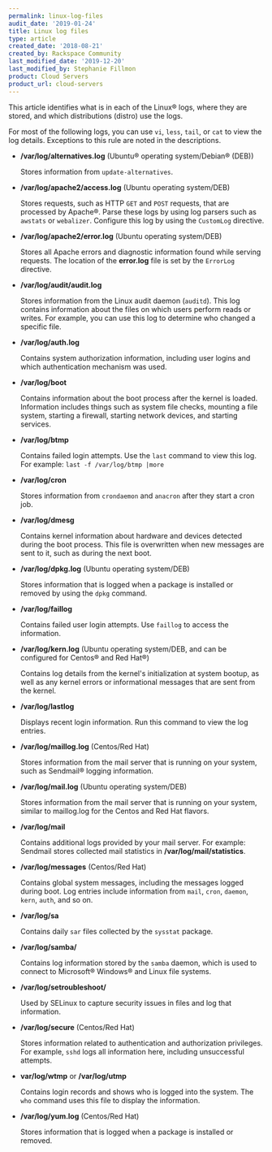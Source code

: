 ```yaml
---
permalink: linux-log-files
audit_date: '2019-01-24'
title: Linux log files
type: article
created_date: '2018-08-21'
created_by: Rackspace Community
last_modified_date: '2019-12-20'
last_modified_by: Stephanie Fillmon
product: Cloud Servers
product_url: cloud-servers
---
```


This article identifies what is in each of the Linux&reg; logs, where they are
stored, and which distributions (distro) use the logs.

For most of the following logs, you can use `vi`, `less`, `tail`, or `cat`
to view the log details. Exceptions to this rule are noted in the descriptions.

- **/var/log/alternatives.log** (Ubuntu&reg; operating system/Debian&reg; (DEB))

  Stores information from `update-alternatives`.

- **/var/log/apache2/access.log** (Ubuntu operating system/DEB)

  Stores requests, such as HTTP `GET` and `POST` requests, that are processed
  by Apache&reg;. Parse these logs by using log parsers such as `awstats` or
  `webalizer`. Configure this log by using the `CustomLog` directive.

- **/var/log/apache2/error.log** (Ubuntu operating system/DEB)

  Stores all Apache errors and diagnostic information found while serving
  requests. The location of the **error.log** file is set by the `ErrorLog`
  directive.

- **/var/log/audit/audit.log**

  Stores information from the Linux audit daemon (`auditd`). This log contains
  information about the files on which users perform reads or writes. For example,
  you can use this log to determine who changed a specific file.

- **/var/log/auth.log**

  Contains system authorization information, including user logins and
  which authentication mechanism was used.

- **/var/log/boot**

  Contains information about the boot process after the kernel is loaded.
  Information includes things such as system file checks, mounting a
  file system, starting a firewall, starting network devices, and starting services.

- **/var/log/btmp**

  Contains failed login attempts. Use the `last` command to view this log.
  For example: `last -f /var/log/btmp |more`

- **/var/log/cron**

   Stores information from `crondaemon` and `anacron` after they start a cron
   job.

- **/var/log/dmesg**

  Contains kernel information about hardware and devices detected during the
  boot process. This file is overwritten when new messages are sent to it, such
  as during the next boot.

- **/var/log/dpkg.log** (Ubuntu operating system/DEB)

  Stores information that is logged when a package is installed or removed by
  using the `dpkg` command.

- **/var/log/faillog**

  Contains failed user login attempts. Use `faillog` to access the information.

- **/var/log/kern.log** (Ubuntu operating system/DEB, and can be configured for Centos&reg; and Red Hat&reg;)

  Contains log details from the kernel's initialization at system bootup, as well
  as any kernel errors or informational messages that are sent from the kernel.

- **/var/log/lastlog**

  Displays recent login information. Run this command to view the log entries.

- **/var/log/maillog.log** (Centos/Red Hat)

  Stores information from the mail server that is running on your system, such
  as Sendmail&reg; logging information.

- **/var/log/mail.log** (Ubuntu operating system/DEB)

  Stores information from the mail server that is running on your system, similar
  to maillog.log for the Centos and Red Hat flavors.

- **/var/log/mail**

  Contains additional logs provided by your mail server. For example: Sendmail
  stores collected mail statistics in **/var/log/mail/statistics**.

- **/var/log/messages** (Centos/Red Hat)

  Contains global system messages, including the messages logged during boot.
  Log entries include information from `mail`, `cron`, `daemon`, `kern`, `auth`,
  and so on.

- **/var/log/sa**

  Contains daily `sar` files collected by the  `sysstat` package.

- **/var/log/samba/**

  Contains log information stored by the `samba` daemon, which is used to
  connect to Microsoft&reg; Windows&reg; and Linux file systems.

- **/var/log/setroubleshoot/**

  Used by SELinux to capture security issues in files and log that information.

- **/var/log/secure** (Centos/Red Hat)

  Stores information related to authentication and authorization privileges.
  For example, `sshd` logs all information here, including unsuccessful attempts.

- **var/log/wtmp** or **/var/log/utmp**

  Contains login records and shows who is logged into the system. The `who`
  command uses this file to display the information.

- **/var/log/yum.log** (Centos/Red Hat)

  Stores information that is logged when a package is installed or removed.
